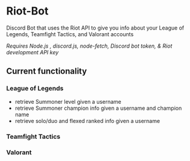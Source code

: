 # Riot-Bot
Discord Bot that uses the Riot API to give you info about your League of Legends, Teamfight Tactics, and Valorant accounts

*Requires Node.js , discord.js, node-fetch, Discord bot token, & Riot development API key*

## Current functionality
### League of Legends
- retrieve Summoner level given a username
- retrieve Summoner champion info given a username and champion name
- retrieve solo/duo and flexed ranked info given a username

### Teamfight Tactics

### Valorant

